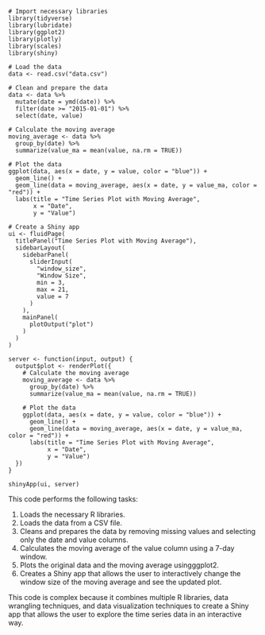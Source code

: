 ```
# Import necessary libraries
library(tidyverse)
library(lubridate)
library(ggplot2)
library(plotly)
library(scales)
library(shiny)

# Load the data
data <- read.csv("data.csv")

# Clean and prepare the data
data <- data %>%
  mutate(date = ymd(date)) %>%
  filter(date >= "2015-01-01") %>%
  select(date, value)

# Calculate the moving average
moving_average <- data %>%
  group_by(date) %>%
  summarize(value_ma = mean(value, na.rm = TRUE))

# Plot the data
ggplot(data, aes(x = date, y = value, color = "blue")) +
  geom_line() +
  geom_line(data = moving_average, aes(x = date, y = value_ma, color = "red")) +
  labs(title = "Time Series Plot with Moving Average",
       x = "Date",
       y = "Value")

# Create a Shiny app
ui <- fluidPage(
  titlePanel("Time Series Plot with Moving Average"),
  sidebarLayout(
    sidebarPanel(
      sliderInput(
        "window_size",
        "Window Size",
        min = 3,
        max = 21,
        value = 7
      )
    ),
    mainPanel(
      plotOutput("plot")
    )
  )
)

server <- function(input, output) {
  output$plot <- renderPlot({
    # Calculate the moving average
    moving_average <- data %>%
      group_by(date) %>%
      summarize(value_ma = mean(value, na.rm = TRUE))

    # Plot the data
    ggplot(data, aes(x = date, y = value, color = "blue")) +
      geom_line() +
      geom_line(data = moving_average, aes(x = date, y = value_ma, color = "red")) +
      labs(title = "Time Series Plot with Moving Average",
           x = "Date",
           y = "Value")
  })
}

shinyApp(ui, server)
```

This code performs the following tasks:

1. Loads the necessary R libraries.
2. Loads the data from a CSV file.
3. Cleans and prepares the data by removing missing values and selecting only the date and value columns.
4. Calculates the moving average of the value column using a 7-day window.
5. Plots the original data and the moving average usingggplot2.
6. Creates a Shiny app that allows the user to interactively change the window size of the moving average and see the updated plot.

This code is complex because it combines multiple R libraries, data wrangling techniques, and data visualization techniques to create a Shiny app that allows the user to explore the time series data in an interactive way.